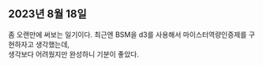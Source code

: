 ## **2023년 8월 18일**

좀 오랜만에 써보는 일기이다. 최근엔 BSM을 d3를 사용해서 마이스터역량인증제를 구현하자고 생각했는데,  
생각보다 어려웠지만 완성하니 기분이 좋았다.

